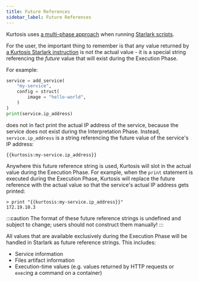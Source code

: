 ```yaml
---
title: Future References
sidebar_label: Future References
---
```


Kurtosis uses [a multi-phase approach][multi-phase-runs-reference] when running [Starlark scripts][starlark-reference].

For the user, the important thing to remember is that any value returned by [a Kurtosis Starlark instruction][starlark-reference] is not the actual value - it is a special string referencing the _future_ value that will exist during the Execution Phase.

For example:

```python
service = add_service(
    "my-service",
    config = struct(
        image = "hello-world",
    )
)
print(service.ip_address)
```

does not in fact print the actual IP address of the service, because the service does not exist during the Interpretation Phase. Instead, `service.ip_address` is a string referencing the future value of the service's IP address:

```
{{kurtosis:my-service.ip_address}}
```

Anywhere this future reference string is used, Kurtosis will slot in the actual value during the Execution Phase. For example, when the `print` statement is executed during the Execution Phase, Kurtosis will replace the future reference with the actual value so that the service's actual IP address gets printed:

```
> print "{{kurtosis:my-service.ip_address}}"
172.19.10.3
```

:::caution
The format of these future reference strings is undefined and subject to change; users should not construct them manually!
:::

All values that are available exclusively during the Execution Phase will be handled in Starlark as future reference strings. This includes:

- Service information
- Files artifact information
- Execution-time values (e.g. values returned by HTTP requests or `exec`ing a command on a container)

<!----------- ONLY LINKS BELOW HERE ----------------------->
[multi-phase-runs-reference]: ./multi-phase-runs.md
[starlark-reference]: ../starlark-reference/introduction.md
